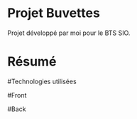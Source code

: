 # Projet Buvettes
Projet développé par moi pour le BTS SIO.
# Résumé

#Technologies utilisées

#Front

#Back
